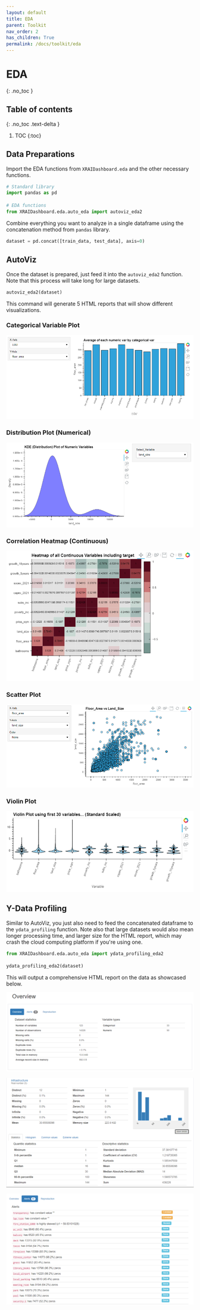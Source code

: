 ```yaml
---
layout: default
title: EDA
parent: Toolkit
nav_order: 2
has_children: True
permalink: /docs/toolkit/eda
---
```


# EDA
{: .no_toc }

## Table of contents
{: .no_toc .text-delta }

1. TOC
{:toc}

## Data Preparations

Import the EDA functions from `XRAIDashboard.eda` and the other necessary functions.


```python
# Standard library
import pandas as pd

# EDA functions
from XRAIDashboard.eda.auto_eda import autoviz_eda2
```


Combine everything you want to analyze in a single dataframe using the concatenation method from `pandas` library.


```python
dataset = pd.concat([train_data, test_data], axis=0)
```

## AutoViz

Once the dataset is prepared, just feed it into the `autoviz_eda2` function. Note that this process will take long for large datasets.


```python
autoviz_eda2(dataset)
```


This command will generate 5 HTML reports that will show different visualizations.

### Categorical Variable Plot

![](../../../assets/images/eda_01.PNG)

### Distribution Plot (Numerical)

![](../../../assets/images/eda_02.PNG)

### Correlation Heatmap (Continuous)

![](../../../assets/images/eda_03.PNG)

### Scatter Plot

![](../../../assets/images/eda_04.PNG)

### Violin Plot

![](../../../assets/images/eda_05.PNG)

## Y-Data Profiling

Similar to AutoViz, you just also need to feed the concatenated dataframe to the `ydata_profiling` function. Note also that large datasets would also mean longer processing time, and larger size for the HTML report, which may crash the cloud computing platform if you're using one.


```python
from XRAIDashboard.eda.auto_eda import ydata_profiling_eda2

ydata_profiling_eda2(dataset)
```


This will output a comprehensive HTML report on the data as showcased below.


![](../../../assets/images/eda_06.PNG)


![](../../../assets/images/eda_07.PNG)


![](../../../assets/images/eda_08.PNG)


